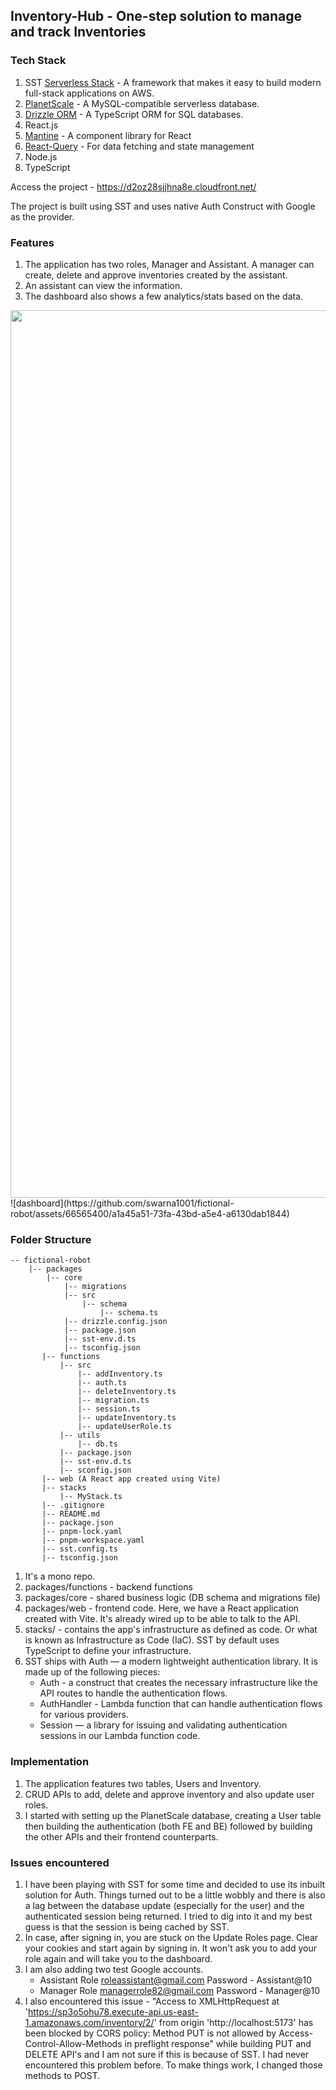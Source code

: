 ## Inventory-Hub - One-step solution to manage and track Inventories

### Tech Stack
1. SST [Serverless Stack](https://sst.dev/) - A framework that makes it easy to build modern full-stack applications on AWS.
2. [PlanetScale](https://planetscale.com/) - A MySQL-compatible serverless database.
3. [Drizzle ORM](https://orm.drizzle.team/) - A TypeScript ORM for SQL databases.
4. React.js
5. [Mantine](https://mantine.dev/) - A component library for React
6. [React-Query](https://tanstack.com/query/latest/) - For data fetching and state management
7. Node.js
8. TypeScript

Access the project - https://d2oz28sjjhna8e.cloudfront.net/

The project is built using SST and uses native Auth Construct with Google as the provider.

### Features
1. The application has two roles, Manager and Assistant. A manager can create, delete and approve inventories created by the assistant.
2. An assistant can view the information.
3. The dashboard also shows a few analytics/stats based on the data.
<img width="1420" src="https://github.com/swarna1001/fictional-robot/assets/66565400/a1a45a51-73fa-43bd-a5e4-a6130dab1844">
![dashboard](https://github.com/swarna1001/fictional-robot/assets/66565400/a1a45a51-73fa-43bd-a5e4-a6130dab1844)


### Folder Structure

```
-- fictional-robot
    |-- packages
        |-- core
            |-- migrations
            |-- src
                |-- schema
                    |-- schema.ts
            |-- drizzle.config.json
            |-- package.json
            |-- sst-env.d.ts
            |-- tsconfig.json
       |-- functions
           |-- src
               |-- addInventory.ts
               |-- auth.ts
               |-- deleteInventory.ts
               |-- migration.ts
               |-- session.ts
               |-- updateInventory.ts
               |-- updateUserRole.ts
           |-- utils
               |-- db.ts
           |-- package.json
           |-- sst-env.d.ts
           |-- sconfig.json
       |-- web (A React app created using Vite)
       |-- stacks
           |-- MyStack.ts
       |-- .gitignore
       |-- README.md
       |-- package.json
       |-- pnpm-lock.yaml
       |-- pnpm-workspace.yaml
       |-- sst.config.ts
       |-- tsconfig.json  
```
1. It's a mono repo.
2. packages/functions - backend functions
3. packages/core - shared business logic (DB schema and migrations file)
4. packages/web - frontend code. Here, we have a React application created with Vite. It's already wired up to be able to talk to the API.
5. stacks/ - contains the app's infrastructure as defined as code. Or what is known as Infrastructure as Code (IaC). SST by default uses TypeScript to define your infrastructure.
6. SST ships with Auth — a modern lightweight authentication library. It is made up of the following pieces:
   - Auth - a construct that creates the necessary infrastructure like the API routes to handle the authentication flows.
   - AuthHandler -  Lambda function that can handle authentication flows for various providers. 
   - Session — a library for issuing and validating authentication sessions in our Lambda function code.

### Implementation
1. The application features two tables, Users and Inventory.
2. CRUD APIs to add, delete and approve inventory and also update user roles.
3. I started with setting up the PlanetScale database, creating a User table then building the authentication (both FE and BE) followed by building the other APIs and their frontend counterparts.

### Issues encountered
1. I have been playing with SST for some time and decided to use its inbuilt solution for Auth. Things turned out to be a little wobbly and there is also a lag between the database update (especially for the user) and the authenticated session being returned. I tried to dig into it and my best guess is that the session is being cached by SST.
2. In case, after signing in, you are stuck on the Update Roles page. Clear your cookies and start again by signing in. It won't ask you to add your role again and will take you to the dashboard.
3. I am also adding two test Google accounts.
   - Assistant Role
     roleassistant@gmail.com
     Password - Assistant@10
   - Manager Role
     managerrole82@gmail.com
     Password - Manager@10
4. I also encountered this issue - "Access to XMLHttpRequest at 'https://sp3o5ohu78.execute-api.us-east-1.amazonaws.com/inventory/2/' from origin 'http://localhost:5173' has been blocked by CORS policy: Method PUT is not allowed by Access-Control-Allow-Methods in preflight response" while building PUT and DELETE API's and I am not sure if this is because of SST. I had never encountered this problem before. To make things work, I changed those methods to POST.

